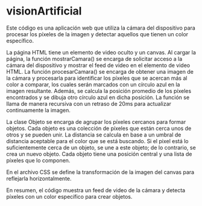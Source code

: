 # visionArtificial
Este código es una aplicación web que utiliza la cámara del dispositivo para procesar los píxeles de la imagen y detectar aquellos que tienen un color específico.

La página HTML tiene un elemento de video oculto y un canvas. Al cargar la página, la función mostrarCamara() se encarga de solicitar acceso a la cámara del dispositivo y mostrar el feed de video en el elemento de video HTML. La función procesarCamara() se encarga de obtener una imagen de la cámara y procesarla para identificar los píxeles que se acercan más al color a comparar, los cuales serán marcados con un círculo azul en la imagen resultante. Además, se calcula la posición promedio de los píxeles encontrados y se dibuja otro círculo azul en dicha posición. La función se llama de manera recursiva con un retraso de 20ms para actualizar continuamente la imagen.

La clase Objeto se encarga de agrupar los píxeles cercanos para formar objetos. Cada objeto es una colección de píxeles que están cerca unos de otros y se pueden unir. La distancia se calcula en base a un umbral de distancia aceptable para el color que se está buscando. Si el pixel está lo suficientemente cerca de un objeto, se une a este objeto; de lo contrario, se crea un nuevo objeto. Cada objeto tiene una posición central y una lista de píxeles que lo componen.

En el archivo CSS se define la transformación de la imagen del canvas para reflejarla horizontalmente.

En resumen, el código muestra un feed de video de la cámara y detecta píxeles con un color específico para crear objetos.
